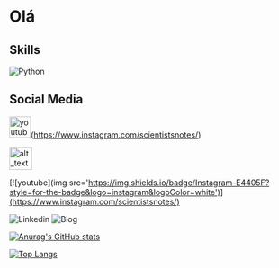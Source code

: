 # Olá

## Skills
![Python](https://img.shields.io/badge/Python-FFD43B?style=for-the-badge&logo=python&logoColor=blue)

## Social Media
<img src='https://img.shields.io/badge/Instagram-E4405F?style=for-the-badge&logo=instagram&logoColor=white' alt='youtube' height='38'>(https://www.instagram.com/scientistsnotes/)

[<img alt="alt_text" width="40px" src="images/image.PNG" />](https://www.google.com/)


[![youtube](img src='https://img.shields.io/badge/Instagram-E4405F?style=for-the-badge&logo=instagram&logoColor=white')](https://www.instagram.com/scientistsnotes/)


![Linkedin](https://img.shields.io/badge/LinkedIn-0077B5?style=for-the-badge&logo=linkedin&logoColor=white) ![Blog](https://img.shields.io/badge/Blogger-FF5722?style=for-the-badge&logo=blogger&logoColor=white)





[![Anurag's GitHub stats](https://github-readme-stats.vercel.app/api?username=Wendelvsouza&show_icons=true&theme=radical)](https://github.com/anuraghazra/github-readme-stats)

[![Top Langs](https://github-readme-stats.vercel.app/api/top-langs/?username=Wendelvsouza&theme=radical)](https://github.com/anuraghazra/github-readme-stats)
